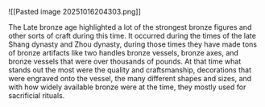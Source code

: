 ![[Pasted image 20251016204303.png]]

The Late bronze age highlighted a lot of the strongest bronze figures and other sorts of craft during this time. It occurred during the times of the late Shang dynasty and Zhou dynasty, during those times they have made tons of bronze artifacts like two handles bronze vessels, bronze axes, and bronze vessels that were over thousands of pounds. At that time what stands out the most were the quality and craftsmanship, decorations that were engraved onto the vessel, the many different shapes and sizes, and with how widely available bronze were at the time, they mostly used for sacrificial rituals. 